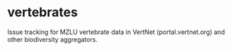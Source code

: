 # vertebrates
Issue tracking for MZLU vertebrate data in VertNet (portal.vertnet.org) and other biodiversity aggregators.
